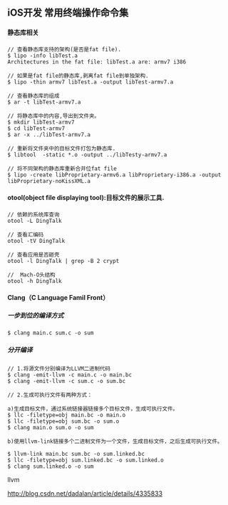## iOS开发 常用终端操作命令集

#### 静态库相关

```
// 查看静态库支持的架构(是否是fat file).
$ lipo -info libTest.a
Architectures in the fat file: libTest.a are: armv7 i386

// 如果是fat file的静态库,剥离fat file到单独架构.
$ lipo -thin armv7 libTest.a -output libTest-armv7.a

// 查看静态库的组成
$ ar -t libTest-armv7.a

// 将静态库中的内容,导出到文件夹。
$ mkdir libTest-armv7
$ cd libTest-armv7
$ ar -x ../libTest-armv7.a

// 重新将文件夹中的目标文件打包为静态库.
$ libtool  -static *.o -output ../libTesty-armv7.a

// 将不同架构的静态库重新合并位fat file
$ lipo -create libProprietary-armv6.a libProprietary-i386.a -output libProprietary-noKissXML.a
```

#### otool(object file displaying tool):目标文件的展示工具.

```
// 依赖的系统库查询
otool -L DingTalk

// 查看汇编码
otool -tV DingTalk

// 查看应用是否砸壳
otool -l DingTalk | grep -B 2 crypt

//  Mach-O头结构
otool -h DingTalk
```

#### Clang（C Language Famil Front）

##### 一步到位的编译方式
```
$ clang main.c sum.c -o sum
```
##### 分开编译
```
// 1.将源文件分别编译为LLVM二进制代码
$ clang -emit-llvm -c main.c -o main.bc
$ clang -emit-llvm -c sum.c -o sum.bc

// 2.生成可执行文件有两种方式：

a)生成目标文件，通过系统链接器链接多个目标文件，生成可执行文件。
$ llc -filetype=obj main.bc -o main.o
$ llc -filetype=obj sum.bc -o sum.o
$ clang main.o sum.o -o sum

b)使用llvm-link链接多个二进制文件为一个文件，生成目标文件，之后生成可执行文件。

$ llvm-link main.bc sum.bc -o sum.linked.bc
$ llc -filetype=obj sum.linked.bc -o sum.linked.o
$ clang sum.linked.o -o sum
```
llvm

http://blog.csdn.net/dadalan/article/details/4335833
